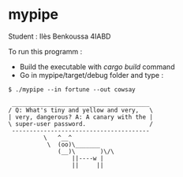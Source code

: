 # mypipe

Student : Ilès Benkoussa 4IABD

To run this programm :
- Build the executable with *cargo build* command
- Go in mypipe/target/debug folder and type :

```shell
$ ./mypipe --in fortune --out cowsay
```

```
 _______________________________________
/ Q: What's tiny and yellow and very,   \
| very, dangerous? A: A canary with the |
\ super-user password.                  /
 ---------------------------------------
          \   ^__^
           \  (oo)\_______
              (__)\       )\/\
                  ||----w |
                  ||     ||